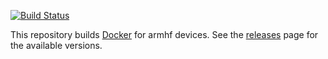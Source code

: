 [![Build Status](https://armdrone.strahlungsfrei.de/api/badges/armhf-docker-library/docker-build/status.svg)](https://armdrone.strahlungsfrei.de/armhf-docker-library/docker-build)

This repository builds [Docker](https://github.com/docker/docker/) for armhf devices. See the [releases](https://github.com/armhf-docker-library/docker-build/releases) page for the available versions.
